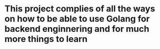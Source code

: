 # This project complies of all the ways on how to be able to use Golang for backend enginnering and for much more things to learn
